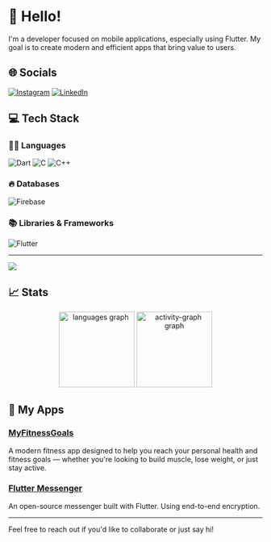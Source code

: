 # 👋 Hello!

I'm a developer focused on mobile applications, especially using Flutter. My goal is to create modern and efficient apps that bring value to users.

## 🌐 Socials

[![Instagram](https://img.shields.io/badge/Instagram-%23E4405F.svg?logo=Instagram&logoColor=white)](https://instagram.com/pikacu100.apk)  [![LinkedIn](https://img.shields.io/badge/LinkedIn-%230077B5.svg?logo=linkedin&logoColor=white)](linkedin.com/in/michal-sedlák-17044b357/)

## 💻 Tech Stack

### 🧑‍💻 Languages

![Dart](https://img.shields.io/badge/Dart-%230175C2.svg?style=for-the-badge&logo=dart&logoColor=white)
![C](https://img.shields.io/badge/C-%2300599C.svg?style=for-the-badge&logo=c&logoColor=white)
![C++](https://img.shields.io/badge/C++-%2300599C.svg?style=for-the-badge&logo=c%2B%2B&logoColor=white)

### 🔥 Databases

![Firebase](https://img.shields.io/badge/Firebase-%23FFCA28.svg?style=for-the-badge&logo=firebase&logoColor=black)

### 📚 Libraries & Frameworks

![Flutter](https://img.shields.io/badge/Flutter-%2302569B.svg?style=for-the-badge&logo=flutter&logoColor=white)

---

[![](https://visitcount.itsvg.in/api?id=pikacu100&icon=0&color=0)](https://visitcount.itsvg.in)

## 📈 Stats

<div align="center">
  <img src="https://github-readme-stats.vercel.app/api/top-langs?username=pikacu100&locale=en&hide_title=false&layout=compact&card_width=320&langs_count=5&theme=dark&hide_border=true&order=2" height="150" alt="languages graph"  />
  <img src="https://github-readme-activity-graph.vercel.app/graph?username=pikacu100&radius=16&theme=github-dark&area=true&order=5&hide_border=true" height="150" alt="activity-graph graph"  />
</div>

## 📱 My Apps

### [MyFitnessGoals](https://play.google.com/store/apps/details?id=cz.kixameloapps.myfitnessgoals&hl=en-US&ah=dZWsCU4t5N9fZTcqldywswwY5EY)

A modern fitness app designed to help you reach your personal health and fitness goals — whether you're looking to build muscle, lose weight, or just stay active.

### [Flutter Messenger](https://github.com/pikacu100/Flutter-messenger)

An open-source messenger built with Flutter. Using end-to-end encryption.

---

Feel free to reach out if you'd like to collaborate or just say hi!
